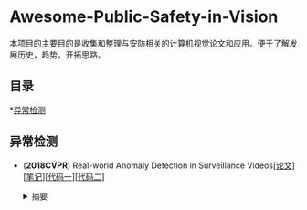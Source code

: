# Awesome-Public-Safety-in-Vision
本项目的主要目的是收集和整理与安防相关的计算机视觉论文和应用。便于了解发展历史，趋势，开拓思路。



## 目录

*[异常检测](#异常检测)



## 异常检测
- <a name=""></a> (**2018CVPR**) Real-world Anomaly Detection in Surveillance Videos[[论文](https://arxiv.org/abs/1801.04264)][[笔记](https://baijiahao.baidu.com/s?id=1595426742680707340&wfr=spider&for=pc)][[代码一](https://github.com/abhay97ps/Anomaly-Detection-in-Surveillance-Videos)][[代码二](https://github.com/kanwalkumar/Real-World-Anomaly-Detection)]<br>

  <p style="text-indent:2em"></p><details>
  <summary>摘要</summary>
  任务：自动识别视频中是否存在异常事件，但并没有检测具体属于什么异常，结果只是某一帧是异常的<br>

  新提出数据集UCF-Crime包括：1900段视频，每段视频平均7247帧，数据集总长度128小时<br>

  数据集中的异常事件包括：Abuse, arrest, arson, assault, accident, burglary, fighting, robbery <br>

  </details>

  ​


